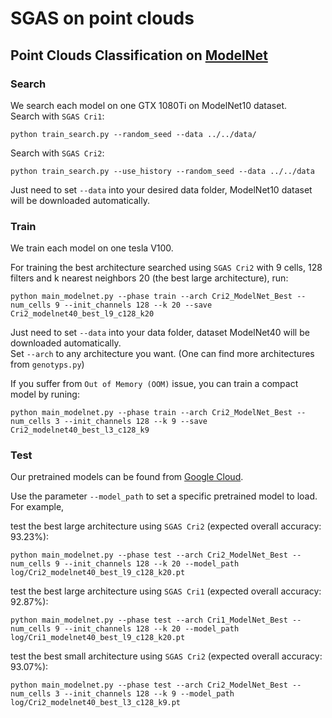 # SGAS on point clouds 
## Point Clouds Classification on [ModelNet](https://modelnet.cs.princeton.edu/)
### Search 
We search each model on one GTX 1080Ti on ModelNet10 dataset.  
Search with `SGAS Cri1`:   
``` 
python train_search.py --random_seed --data ../../data/
```
Search with `SGAS Cri2`:   
``` 
python train_search.py --use_history --random_seed --data ../../data
```

Just need to set `--data` into your desired data folder, ModelNet10 dataset will be downloaded automatically.

### Train
We train each model on one tesla V100. 

For training the best architecture searched using `SGAS Cri2` with 9 cells, 128 filters and k nearest neighbors 20 (the best large architecture), run:
```
python main_modelnet.py --phase train --arch Cri2_ModelNet_Best --num_cells 9 --init_channels 128 --k 20 --save Cri2_modelnet40_best_l9_c128_k20
```
Just need to set `--data` into your data folder, dataset ModelNet40 will be downloaded automatically.  
Set `--arch` to any architecture you want. (One can find more architectures from `genotyps.py`) 

If you suffer from `Out of Memory (OOM)` issue, you can train a compact model by runing:
```
python main_modelnet.py --phase train --arch Cri2_ModelNet_Best --num_cells 3 --init_channels 128 --k 9 --save Cri2_modelnet40_best_l3_c128_k9
```


### Test

Our pretrained models can be found from [Google Cloud](https://drive.google.com/drive/folders/1sjLfOpYUYyBSI14G8-vFScZPRaZCXart?usp=sharing).

Use the parameter `--model_path` to set a specific pretrained model to load. For example,

test the best large architecture using `SGAS Cri2` (expected overall accuracy: 93.23%): 
```
python main_modelnet.py --phase test --arch Cri2_ModelNet_Best --num_cells 9 --init_channels 128 --k 20 --model_path log/Cri2_modelnet40_best_l9_c128_k20.pt
```

test the best large architecture using `SGAS Cri1` (expected overall accuracy: 92.87%): 
```
python main_modelnet.py --phase test --arch Cri1_ModelNet_Best --num_cells 9 --init_channels 128 --k 20 --model_path log/Cri1_modelnet40_best_l9_c128_k20.pt
```

test the best small architecture  using `SGAS Cri2` (expected overall accuracy: 93.07%): 
```
python main_modelnet.py --phase test --arch Cri2_ModelNet_Best --num_cells 3 --init_channels 128 --k 9 --model_path log/Cri2_modelnet40_best_l3_c128_k9.pt
```

